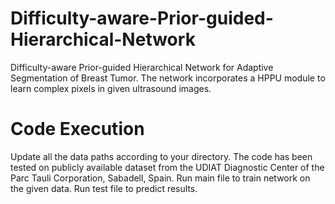 # Difficulty-aware-Prior-guided-Hierarchical-Network
Difficulty-aware Prior-guided Hierarchical Network for Adaptive Segmentation of Breast Tumor.
The network incorporates a HPPU module to learn complex pixels in given ultrasound images.
# Code Execution
Update all the data paths according to your directory. The code has been tested on publicly available dataset from the UDIAT Diagnostic Center of the Parc Tauli Corporation, Sabadell, Spain.
Run main file to train network on the given data.
Run test file to predict results.
